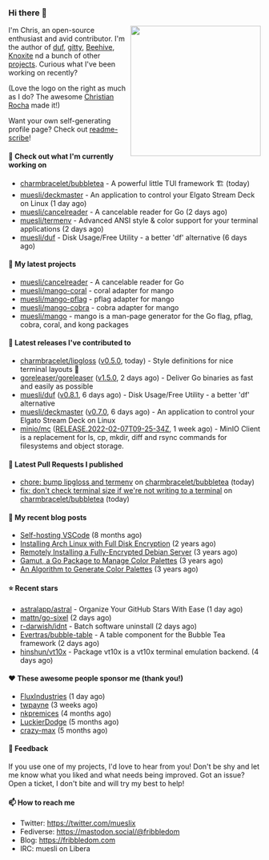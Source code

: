 ### Hi there 👋

<img align="right" src="https://raw.githubusercontent.com/muesli/muesli/master/assets/termenv.png" width="260">

I'm Chris, an open-source enthusiast and avid contributor. I'm the author of [duf](https://github.com/muesli/duf),
[gitty](https://github.com/muesli/gitty), [Beehive](https://github.com/muesli/beehive), [Knoxite](https://github.com/knoxite/knoxite)
 nd a bunch of other [projects](https://fribbledom.com/projects/). Curious what I've been working on recently?

(Love the logo on the right as much as I do? The awesome [Christian Rocha](https://github.com/meowgorithm/) made it!)

Want your own self-generating profile page? Check out [readme-scribe](https://github.com/muesli/readme-scribe)!

#### 👷 Check out what I'm currently working on

- [charmbracelet/bubbletea](https://github.com/charmbracelet/bubbletea) - A powerful little TUI framework 🏗 (today)
- [muesli/deckmaster](https://github.com/muesli/deckmaster) - An application to control your Elgato Stream Deck on Linux (1 day ago)
- [muesli/cancelreader](https://github.com/muesli/cancelreader) - A cancelable reader for Go (2 days ago)
- [muesli/termenv](https://github.com/muesli/termenv) - Advanced ANSI style &amp; color support for your terminal applications (2 days ago)
- [muesli/duf](https://github.com/muesli/duf) - Disk Usage/Free Utility - a better &#39;df&#39; alternative (6 days ago)

#### 🌱 My latest projects

- [muesli/cancelreader](https://github.com/muesli/cancelreader) - A cancelable reader for Go
- [muesli/mango-coral](https://github.com/muesli/mango-coral) - coral adapter for mango
- [muesli/mango-pflag](https://github.com/muesli/mango-pflag) - pflag adapter for mango
- [muesli/mango-cobra](https://github.com/muesli/mango-cobra) - cobra adapter for mango
- [muesli/mango](https://github.com/muesli/mango) - mango is a man-page generator for the Go flag, pflag, cobra, coral, and kong packages

#### 🔭 Latest releases I've contributed to

- [charmbracelet/lipgloss](https://github.com/charmbracelet/lipgloss) ([v0.5.0](https://github.com/charmbracelet/lipgloss/releases/tag/v0.5.0), today) - Style definitions for nice terminal layouts 👄
- [goreleaser/goreleaser](https://github.com/goreleaser/goreleaser) ([v1.5.0](https://github.com/goreleaser/goreleaser/releases/tag/v1.5.0), 2 days ago) - Deliver Go binaries as fast and easily as possible
- [muesli/duf](https://github.com/muesli/duf) ([v0.8.1](https://github.com/muesli/duf/releases/tag/v0.8.1), 6 days ago) - Disk Usage/Free Utility - a better &#39;df&#39; alternative
- [muesli/deckmaster](https://github.com/muesli/deckmaster) ([v0.7.0](https://github.com/muesli/deckmaster/releases/tag/v0.7.0), 6 days ago) - An application to control your Elgato Stream Deck on Linux
- [minio/mc](https://github.com/minio/mc) ([RELEASE.2022-02-07T09-25-34Z](https://github.com/minio/mc/releases/tag/RELEASE.2022-02-07T09-25-34Z), 1 week ago) - MinIO Client is a replacement for ls, cp, mkdir, diff and rsync commands for filesystems and object storage.

#### 🔨 Latest Pull Requests I published

- [chore: bump lipgloss and termenv](https://github.com/charmbracelet/bubbletea/pull/229) on [charmbracelet/bubbletea](https://github.com/charmbracelet/bubbletea) (today)
- [fix: don&#39;t check terminal size if we&#39;re not writing to a terminal](https://github.com/charmbracelet/bubbletea/pull/228) on [charmbracelet/bubbletea](https://github.com/charmbracelet/bubbletea) (today)

#### 📜 My recent blog posts

- [Self-hosting VSCode](https://fribbledom.com/posts/selfhosting-vscode/) (8 months ago)
- [Installing Arch Linux with Full Disk Encryption](https://fribbledom.com/posts/encrypted-arch-install/) (2 years ago)
- [Remotely Installing a Fully-Encrypted Debian Server](https://fribbledom.com/posts/encrypted-remote-debian-install/) (3 years ago)
- [Gamut, a Go Package to Manage Color Palettes](https://fribbledom.com/posts/gamut-package-to-handle-color-palettes/) (3 years ago)
- [An Algorithm to Generate Color Palettes](https://fribbledom.com/posts/an-algorithm-to-generate-color-palettes/) (3 years ago)

#### ⭐ Recent stars

- [astralapp/astral](https://github.com/astralapp/astral) - Organize Your GitHub Stars With Ease (1 day ago)
- [mattn/go-sixel](https://github.com/mattn/go-sixel) (2 days ago)
- [r-darwish/idnt](https://github.com/r-darwish/idnt) - Batch software uninstall (2 days ago)
- [Evertras/bubble-table](https://github.com/Evertras/bubble-table) - A table component for the Bubble Tea framework (2 days ago)
- [hinshun/vt10x](https://github.com/hinshun/vt10x) - Package vt10x is a vt10x terminal emulation backend. (4 days ago)

#### ❤️ These awesome people sponsor me (thank you!)

- [FluxIndustries](https://github.com/FluxIndustries) (1 day ago)
- [twpayne](https://github.com/twpayne) (3 weeks ago)
- [nkpremices](https://github.com/nkpremices) (4 months ago)
- [LuckierDodge](https://github.com/LuckierDodge) (5 months ago)
- [crazy-max](https://github.com/crazy-max) (5 months ago)

#### 💬 Feedback

If you use one of my projects, I'd love to hear from you! Don't be shy and let me know what you liked
and what needs being improved. Got an issue? Open a ticket, I don't bite and will try my best to help!

#### 📫 How to reach me

- Twitter: https://twitter.com/mueslix
- Fediverse: https://mastodon.social/@fribbledom
- Blog: https://fribbledom.com
- IRC: muesli on Libera
